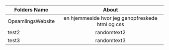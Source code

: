| Folders Name  | About         |
| ------------- |:-------------:|
| OpsamlingsWebsite         | en hjemmeside hvor jeg genopfreskede html og css    |
| test2         | randomtext2   |
| test3         | randomtext3   |